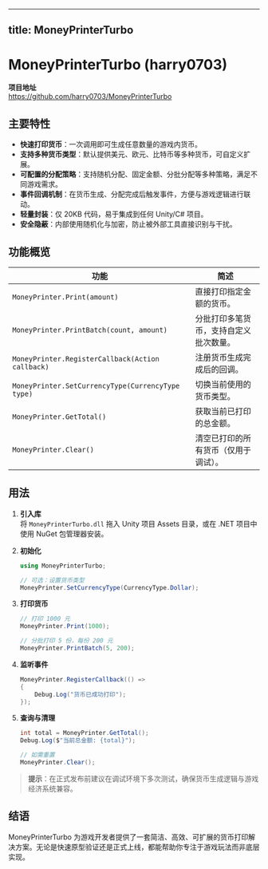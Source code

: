 
---
title: MoneyPrinterTurbo
---

# MoneyPrinterTurbo (harry0703)

**项目地址**  
<https://github.com/harry0703/MoneyPrinterTurbo>

## 主要特性

- **快速打印货币**：一次调用即可生成任意数量的游戏内货币。  
- **支持多种货币类型**：默认提供美元、欧元、比特币等多种货币，可自定义扩展。  
- **可配置的分配策略**：支持随机分配、固定金额、分批分配等多种策略，满足不同游戏需求。  
- **事件回调机制**：在货币生成、分配完成后触发事件，方便与游戏逻辑进行联动。  
- **轻量封装**：仅 20KB 代码，易于集成到任何 Unity/C# 项目。  
- **安全隐蔽**：内部使用随机化与加密，防止被外部工具直接识别与干扰。  

## 功能概览

| 功能 | 简述 |
|------|------|
| `MoneyPrinter.Print(amount)` | 直接打印指定金额的货币。 |
| `MoneyPrinter.PrintBatch(count, amount)` | 分批打印多笔货币，支持自定义批次数量。 |
| `MoneyPrinter.RegisterCallback(Action callback)` | 注册货币生成完成后的回调。 |
| `MoneyPrinter.SetCurrencyType(CurrencyType type)` | 切换当前使用的货币类型。 |
| `MoneyPrinter.GetTotal()` | 获取当前已打印的总金额。 |
| `MoneyPrinter.Clear()` | 清空已打印的所有货币（仅用于调试）。 |

## 用法

1. **引入库**  
   将 `MoneyPrinterTurbo.dll` 拖入 Unity 项目 Assets 目录，或在 .NET 项目中使用 NuGet 包管理器安装。

2. **初始化**  
   ```csharp
   using MoneyPrinterTurbo;

   // 可选：设置货币类型
   MoneyPrinter.SetCurrencyType(CurrencyType.Dollar);
   ```

3. **打印货币**  
   ```csharp
   // 打印 1000 元
   MoneyPrinter.Print(1000);

   // 分批打印 5 份，每份 200 元
   MoneyPrinter.PrintBatch(5, 200);
   ```

4. **监听事件**  
   ```csharp
   MoneyPrinter.RegisterCallback(() =>
   {
       Debug.Log("货币已成功打印");
   });
   ```

5. **查询与清理**  
   ```csharp
   int total = MoneyPrinter.GetTotal();
   Debug.Log($"当前总金额: {total}");

   // 如需重置
   MoneyPrinter.Clear();
   ```

> **提示**：在正式发布前建议在调试环境下多次测试，确保货币生成逻辑与游戏经济系统兼容。

## 结语

MoneyPrinterTurbo 为游戏开发者提供了一套简洁、高效、可扩展的货币打印解决方案。无论是快速原型验证还是正式上线，都能帮助你专注于游戏玩法而非底层实现。